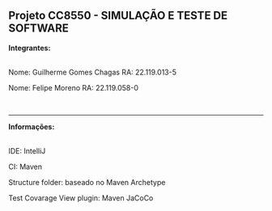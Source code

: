 <h2>Projeto CC8550 - SIMULAÇÃO E TESTE DE SOFTWARE</h2>
<b>Integrantes: </b>
<br><br>
    <p>Nome: Guilherme Gomes Chagas RA: 22.119.013-5</p>
    <p>Nome: Felipe Moreno RA: 22.119.058-0</p>
<br>
<hr>
<b>Informações: </b>
<br><br>
  <p>IDE: IntelliJ</p>
  <p>CI: Maven</p>
  <p>Structure folder: baseado no Maven Archetype</p>
  <p>Test Covarage View plugin: Maven JaCoCo</p>
